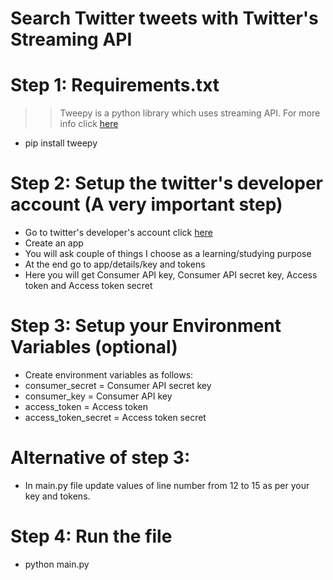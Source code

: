 # Search Twitter tweets with Twitter's Streaming API

# Step 1: Requirements.txt
>> Tweepy is a python library which uses streaming API. For more info click [here](http://docs.tweepy.org/en/v3.5.0/)
* pip install tweepy

# Step 2: Setup the twitter's developer account (A very important step)
* Go to twitter's developer's account click [here](https://developer.twitter.com/content/developer-twitter/en.html)
* Create an app
* You will ask couple of things I choose as a learning/studying purpose
* At the end go to app/details/key and tokens
* Here you will get Consumer API key, Consumer API secret key, Access token and Access token secret

# Step 3: Setup your Environment Variables (optional)
* Create environment variables as follows:
* consumer_secret = Consumer API secret key
* consumer_key = Consumer API key
* access_token = Access token
* access_token_secret = Access token secret

# Alternative of step 3:
* In main.py file update values of line number from 12 to 15 as per your key and tokens.

# Step 4: Run the file
* python main.py
